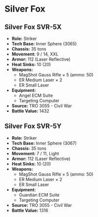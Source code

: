 # Silver Fox
## Silver Fox SVR-5X
- **Role:** Striker
- **Tech Base:** Inner Sphere (3065)
- **Chassis:** 35 tons
- **Movement:** 9 / 14, XXL
- **Armor:** 112 (Laser Reflective)
- **Heat Sinks:** 10 (20)
- **Weapons:**
  - MagShot Gauss Rifle × 5 (ammo: 50)
  - ER Medium Laser × 2
  - ER Small Laser
- **Equipment:**
  - Angel ECM Suite
  - Targeting Computer
- **Source:** TRO 3055 - Civil War
- **Battle Value:** 1432

## Silver Fox SVR-5Y
- **Role:** Striker
- **Tech Base:** Inner Sphere (3067)
- **Chassis:** 35 tons
- **Movement:** 7 / 11, Light
- **Armor:** 112 (Laser Reflective)
- **Heat Sinks:** 10 (20)
- **Weapons:**
  - MagShot Gauss Rifle × 5 (ammo: 50)
  - ER Medium Laser × 2
  - ER Small Laser
- **Equipment:**
  - Guardian ECM Suite
  - Targeting Computer
- **Source:** TRO 3055 - Civil War
- **Battle Value:** 1316

